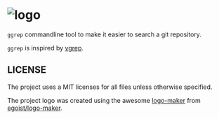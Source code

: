# ![logo][logo]

`ggrep` commandline tool to make it easier to search a git repository.

`ggrep` is inspired by [vgrep][0].

## LICENSE

The project uses a MIT licenses for all files unless otherwise specified.

The project logo was created using the awesome [logo-maker](https://logo-maker.egoist.sh/) from [egoist/logo-maker](https://github.com/egoist/logo-maker).

[0]: https://github.com/vrothberg/vgrep
[logo]: https://github.com/scanf/ggrep/raw/master/static/ggrep.png
